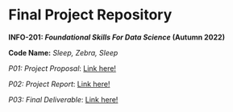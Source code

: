 # Final Project Repository

**INFO-201: *Foundational Skills For Data Science* (Autumn 2022)**

**Code Name:** *Sleep, Zebra, Sleep*

*P01: Project Proposal*: [Link here!](./docs/p01-proposal.md)

*P02: Project Report*: [Link here!](./docs/index.html)

*P03: Final Deliverable*: [Link here!](https://youcancallmev2023projects.shinyapps.io/University_INFO_APP/)
